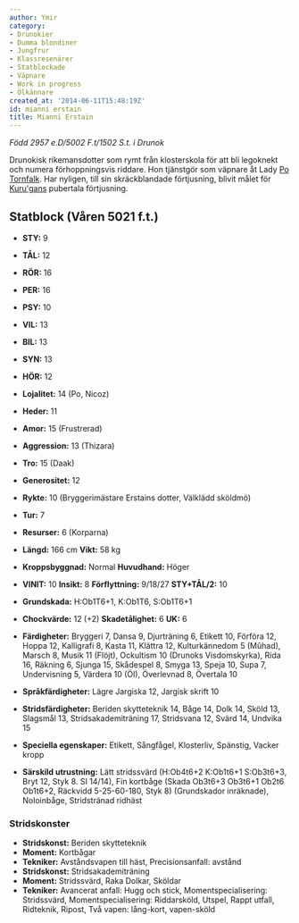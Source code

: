 ```yaml
---
author: Ymir
category:
- Drunokier
- Dumma blondiner
- Jungfrur
- Klassresenärer
- Statblockade
- Väpnare
- Work in progress
- Ölkännare
created_at: '2014-06-11T15:48:19Z'
id: mianni erstain
title: Mianni Erstain
---
```

*Född 2957 e.D/5002 F.t/1502 S.t. i Drunok*

Drunokisk rikemansdotter som rymt från klosterskola för att bli legoknekt och numera förhoppningsvis riddare. Hon tjänstgör som väpnare åt Lady [Po Tornfalk]. Har nyligen, till sin skräckblandade förtjusning, blivit målet för [Kuru'gans] pubertala förtjusning.

## Statblock (Våren 5021 f.t.)

 - **STY:** 9
 - **TÅL:** 12
 - **RÖR:** 16
 - **PER:** 16
 - **PSY:** 10
 - **VIL:** 13
 - **BIL:** 13
 - **SYN:** 13
 - **HÖR:** 12
 - **Lojalitet:** 14 (Po, Nicoz)
 - **Heder:** 11
 - **Amor:** 15 (Frustrerad)
 - **Aggression:** 13 (Thizara)
 - **Tro:** 15 (Daak)
 - **Generositet:** 12
 - **Rykte:** 10 (Bryggerimästare Erstains dotter, Välklädd sköldmö)
 - **Tur:** 7
 - **Resurser:** 6 (Korparna)

 - **Längd:** 166 cm **Vikt:** 58 kg
 - **Kroppsbyggnad:** Normal **Huvudhand:** Höger

 - **VINIT:** 10 **Insikt:** 8 **Förflyttning:** 9/18/27 **STY+TÅL/2:** 10
 - **Grundskada:** H:Ob1T6+1, K:Ob1T6, S:Ob1T6+1
 - **Chockvärde:** 12 (+2) **Skadetålighet:** 6 **UK:** 6

 - **Färdigheter:** Bryggeri 7, Dansa 9, Djurträning 6, Etikett 10, Förföra 12, Hoppa 12, Kalligrafi 8, Kasta 11, Klättra 12, Kulturkännedom 5 (Mûhad), Marsch 8, Musik 11 (Flöjt), Ockultism 10 (Drunoks Visdomskyrka), Rida 16, Räkning 6, Sjunga 15, Skådespel 8, Smyga 13, Speja 10, Supa 7, Undervisning 5, Värdera 10 (Öl), Överlevnad 8, Övertala 10

 - **Språkfärdigheter:** Lägre Jargiska 12, Jargisk skrift 10

 - **Stridsfärdigheter:** Beriden skytteteknik 14, Båge 14, Dolk 14, Sköld 13, Slagsmål 13, Stridsakademiträning 17, Stridsvana 12, Svärd 14, Undvika 15

 - **Speciella egenskaper:** Etikett, Sångfågel, Klosterliv, Spänstig, Vacker kropp

 - **Särskild utrustning:** Lätt stridssvärd (H:Ob4t6+2 K:Ob1t6+1 S:Ob3t6+3, Bryt 12, Styk 8. SI 14/14), Fin kortbåge (Skada Ob3t6+3 Ob3t6+1 Ob2t6 Ob1t6+2, Räckvidd 5-25-60-180, Styk 8) (Grundskador inräknade), Noloinbåge, Stridstränad ridhäst

### Stridskonster

 - **Stridskonst:** Beriden skytteteknik
 - **Moment:** Kortbågar
 - **Tekniker:** Avståndsvapen till häst, Precisionsanfall: avstånd
 - **Stridskonst:** Stridsakademiträning
 - **Moment:** Stridssvärd, Raka Dolkar, Sköldar
 - **Tekniker:** Avancerat anfall: Hugg och stick, Momentspecialisering: Stridssvärd, Momentspecialisering: Riddarsköld, Utspel, Rappt utfall, Ridteknik, Ripost, Två vapen: lång-kort, vapen-sköld

  [Po Tornfalk]: Po_Tornfalk
  [Kuru'gans]: Kurugan